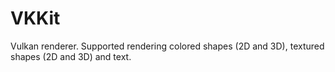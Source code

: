 # VKKit
Vulkan renderer. Supported rendering colored shapes (2D and 3D), textured shapes (2D and 3D) and text.
